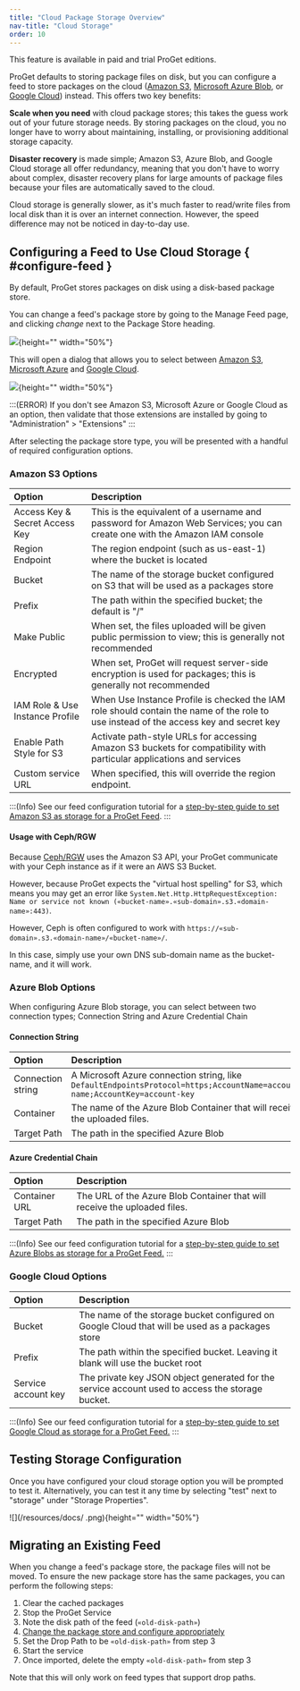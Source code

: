 ```yaml
---
title: "Cloud Package Storage Overview"
nav-title: "Cloud Storage"
order: 10
---
```


This feature is available in paid and trial ProGet editions. 

ProGet defaults to storing package files on disk, but you can configure a feed to store packages on the cloud ([Amazon S3](/docs/proget/cloud-storage/proget-howto-configure-feed-for-s3), [Microsoft Azure Blob](/docs/proget/cloud-storage/proget-howto-configure-feed-for-azure-blob), or [Google Cloud](/docs/proget/cloud-storage/proget-howto-configure-feed-for-google-cloud)) instead. This offers two key benefits:

**Scale when you need** with cloud package stores; this takes the guess work out of your future storage needs. By storing packages on the cloud, you no longer have to worry about maintaining, installing, or provisioning additional storage capacity.

**Disaster recovery** is made simple; Amazon S3, Azure Blob, and Google Cloud storage all offer redundancy, meaning that you don't have to worry about complex, disaster recovery plans for large amounts of package files because your files are automatically saved to the cloud.

Cloud storage is generally slower, as it's much faster to read/write files from local disk than it is over an internet connection. However, the speed difference may not be noticed in day-to-day use.

## Configuring a Feed to Use Cloud Storage { #configure-feed }

By default, ProGet stores packages on disk using a disk-based package store.

You can change a feed's package store by going to the Manage Feed page, and clicking *change* next to the Package Store heading. 

![](/resources/docs/proget-nuget-changestorage.png){height="" width="50%"}

This will open a dialog that allows you to select between [Amazon S3](/docs/proget/cloud-storage/proget-howto-configure-feed-for-s3), [Microsoft Azure](/docs/proget/cloud-storage/proget-howto-configure-feed-for-azure-blob) and [Google Cloud](/docs/proget/cloud-storage/proget-howto-configure-feed-for-google-cloud).

![](/resources/docs/proget-cloudstorage-select.png){height="" width="50%"}

:::(ERROR)
If you don't see Amazon S3, Microsoft Azure or Google Cloud as an option, then validate that those extensions are installed by going to "Administration" > "Extensions"
:::

After selecting the package store type, you will be presented with a handful of required configuration options.

### Amazon S3 Options  

| Option | Description |
| :------------- | :------------- |
| Access Key & Secret Access Key | This is the equivalent of a username and password for Amazon Web Services; you can create one with the Amazon IAM console
| Region Endpoint | The region endpoint (such as us-east-1) where the bucket is located
| Bucket | The name of the storage bucket configured on S3 that will be used as a packages store
| Prefix | The path within the specified bucket; the default is "/"
| Make Public | When set, the files uploaded will be given public permission to view; this is generally not recommended
| Encrypted | When set, ProGet will request server-side encryption is used for packages; this is generally not recommended
| IAM Role & Use Instance Profile | When Use Instance Profile is checked the IAM role should contain the name of the role to use instead of the access key and secret key |
| Enable Path Style for S3 | Activate path-style URLs for accessing Amazon S3 buckets for compatibility with particular applications and services |
| Custom service URL | When specified, this will override the region endpoint. |

:::(Info)
See our feed configuration tutorial for a [step-by-step guide to set Amazon S3 as storage for a ProGet Feed](/docs/proget/cloud-storage/proget-howto-configure-feed-for-s3).
:::

#### Usage with Ceph/RGW

Because [Ceph/RGW](https://ceph.com/en/) uses the Amazon S3 API, your ProGet communicate with your Ceph instance as if it were an AWS S3 Bucket. 

However, because ProGet expects the "virtual host spelling" for S3, which means you may get an error like `System.Net.Http.HttpRequestException: Name or service not known («bucket-name».«sub-domain».s3.«domain-name»:443)`.

However, Ceph is often configured to work with `https://«sub-domain».s3.«domain-name»/«bucket-name»/`.

In this case, simply use your own DNS sub-domain name as the bucket-name, and it will work.

### Azure Blob Options  

When configuring Azure Blob storage, you can select between two connection types; Connection String and Azure Credential Chain

#### Connection String

|  Option | Description |
| :------------- | :------------- |
| Connection string | A Microsoft Azure connection string, like ```DefaultEndpointsProtocol=https;AccountName=account-name;AccountKey=account-key``` |
| Container | The name of the Azure Blob Container that will receive the uploaded files. |
| Target Path | The path in the specified Azure Blob |

#### Azure Credential Chain

|  Option | Description |
| :------------- | :------------- |
| Container URL | The URL of the Azure Blob Container that will receive the uploaded files. |
| Target Path | The path in the specified Azure Blob |

:::(Info)
See our feed configuration tutorial for a [step-by-step guide to set Azure Blobs as storage for a ProGet Feed.](/docs/proget/cloud-storage/proget-howto-configure-feed-for-azure-blob)
:::

### Google Cloud Options  

| Option | Description |
| :------------- | :------------- |
| Bucket | The name of the storage bucket configured on Google Cloud that will be used as a packages store |
| Prefix | The path within the specified bucket. Leaving it blank will use the bucket root |
| Service account key | The private key JSON object generated for the service account used to access the storage bucket.|

:::(Info)
See our feed configuration tutorial for a [step-by-step guide to set Google Cloud as storage for a ProGet Feed.](/docs/proget/cloud-storage/proget-howto-configure-feed-for-google-cloud)
:::

## Testing Storage Configuration

Once you have configured your cloud storage option you will be prompted to test it. Alternatively, you can test it any time by selecting "test" next to "storage" under "Storage Properties". 

![](/resources/docs/ .png){height="" width="50%"}

## Migrating an Existing Feed  

When you change a feed's package store, the package files will not be moved.  To ensure the new package store has the same packages, you can perform the following steps:

1. Clear the cached packages
2. Stop the ProGet Service
3. Note the disk path of the feed (`«old-disk-path»`)
4. [Change the package store and configure appropriately](#configure-feed)
5. Set the Drop Path to be `«old-disk-path»` from step 3
6. Start the service
7. Once imported, delete the empty `«old-disk-path»` from step 3

Note that this will only work on feed types that support drop paths. 
